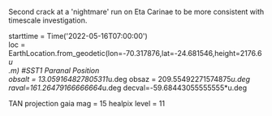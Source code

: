 Second crack at a 'nightmare' run on Eta Carinae to be more consistent with timescale investigation.

starttime = Time('2022-05-16T07:00:00')                                         
loc = EarthLocation.from_geodetic(lon=-70.317876,lat=-24.681546,height=2176.6*u\
.m) #SST1 Paranal Position                                                      
obsalt = 13.059164827805311*u.deg
obsaz = 209.55492271574875*u.deg
raval=161.26479166666664*u.deg
decval=-59.68443055555555*u.deg

TAN projection
gaia mag  = 15
healpix level = 11